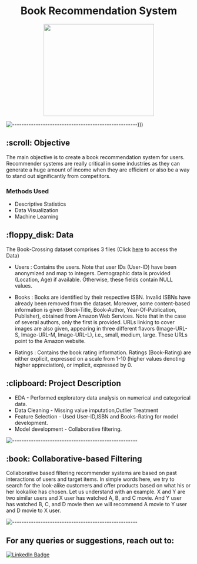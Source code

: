 <h1 align="center"> Book Recommendation System </h1>

<p align="center">
  <img src="Book Recommender System Files/BookRecommendationsPlease_MEME1.jpg" width="300px" height="250px">
</p>

![-----------------------------------------------------]([[[235067025-0717cfa6-3977-40c5-b865-94226f679795.png))))

<h2>:scroll: Objective </h2>

The main objective is to create a book recommendation system for users. Recommender systems are really critical in some industries as they can generate a huge
amount of income when they are efficient or also be a way to stand out significantly from competitors. 


### Methods Used
* Descriptive Statistics
* Data Visualization
* Machine Learning

<h2> :floppy_disk: Data </h2>

The Book-Crossing dataset comprises 3 files (Click [here](https://drive.google.com/drive/folders/184irGJPi73xYu_eMgI3JBCc-okIOTUIF?usp=sharing) to access the Data)

* Users : 
Contains the users. Note that user IDs (User-ID) have been anonymized and map to
integers. Demographic data is provided (Location, Age) if available. Otherwise, these
fields contain NULL values.

* Books : 
Books are identified by their respective ISBN. Invalid ISBNs have already been removed
from the dataset. Moreover, some content-based information is given (Book-Title,
Book-Author, Year-Of-Publication, Publisher), obtained from Amazon Web
Services. Note that in the case of several authors, only the first is provided. URLs linking
to cover images are also given, appearing in three different flavors (Image-URL-S,
Image-URL-M, Image-URL-L), i.e., small, medium, large. These URLs point to the
Amazon website.

* Ratings :
Contains the book rating information. Ratings (Book-Rating) are either explicit,
expressed on a scale from 1-10 (higher values denoting higher appreciation), or implicit,
expressed by 0.

<h2> :clipboard: Project Description </h2>

* EDA - Performed exploratory data analysis on numerical and categorical data.
* Data Cleaning - Missing value imputation,Outlier Treatment
* Feature Selection - Used User-ID,ISBN and Books-Rating for model development.
* Model development - Collaborative filtering.

![-----------------------------------------------------](https://raw.githubusercontent.com/andreasbm/readme/master/assets/lines/rainbow.png)

<h2> :book: Collaborative-based Filtering </h2>

Collaborative based filtering recommender systems are based on past interactions of users and
target items. In simple words here, we try to search for the look-alike customers and offer products
based on what his or her lookalike has chosen. Let us understand with an example. X and Y are
two similar users and X user has watched A, B, and C movie. And Y user has watched B, C, and D
movie then we will recommend A movie to Y user and D movie to X user.

![-----------------------------------------------------](https://raw.githubusercontent.com/andreasbm/readme/master/assets/lines/rainbow.png)

<h2>For any queries or suggestions, reach out to: </h2>


[![LinkedIn Badge](https://img.shields.io/badge/LinkedIn-0077B5?style=for-the-badge&logo=linkedin&logoColor=white)]([https://www.linkedin.com/in/shantanuh10/](https://www.linkedin.com/in/amr-abdelaty-b4a7b6213/))

